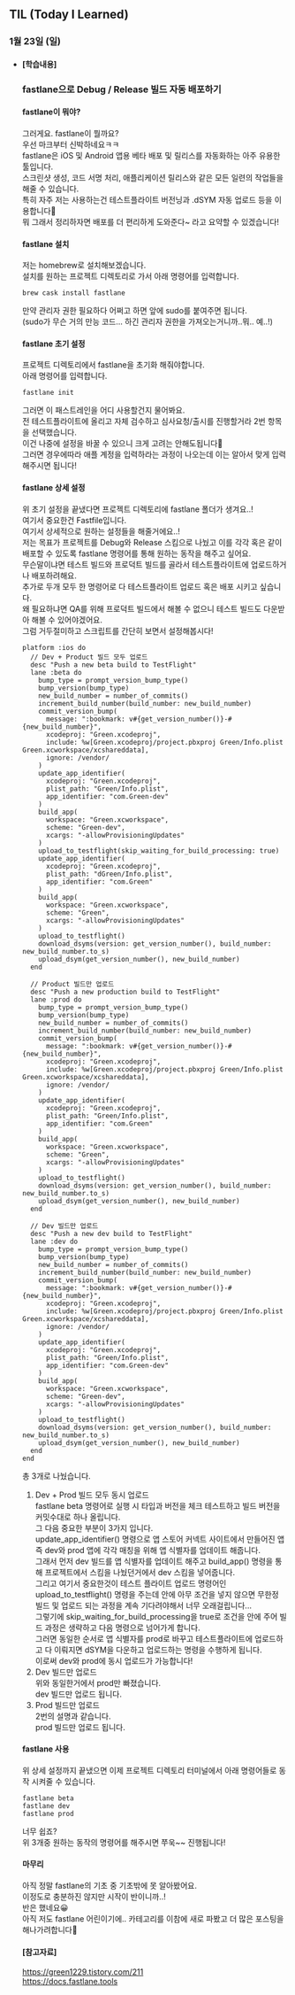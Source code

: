 ## TIL (Today I Learned)

### 1월 23일 (일)   

- #### [학습내용]
  ### fastlane으로 Debug / Release 빌드 자동 배포하기   
  #### fastlane이 뭐야?   
  그러게요. fastlane이 뭘까요?   
  우선 마크부터 신박하네요ㅋㅋ   
  fastlane은 iOS 및 Android 앱용 베타 배포 및 릴리스를 자동화하는 아주 유용한 툴입니다.   
  스크린샷 생성, 코드 서명 처리, 애플리케이션 릴리스와 같은 모든 일련의 작업들을 해줄 수 있습니다.   
  특히 자주 저는 사용하는건 테스트플라이트 버전닝과 .dSYM 자동 업로드 등을 이용합니다🤭   
  뭐 그래서 정리하자면 배포를 더 편리하게 도와준다~ 라고 요약할 수 있겠습니다!   
  
  #### fastlane 설치   
  저는 homebrew로 설치해보겠습니다.   
  설치를 원하는 프로젝트 디렉토리로 가서 아래 명령어를 입력합니다.   
  ```
  brew cask install fastlane
  ```
  만약 관리자 권한 필요하다 어쩌고 하면 앞에 sudo를 붙여주면 됩니다.   
  (sudo가 무슨 거의 만능 코드... 하긴 관리자 권한을 가져오는거니까..뭐.. 예..!)   
  
  #### fastlane 초기 설정   
  프로젝트 디렉토리에서 fastlane을 초기화 해줘야합니다.   
  아래 명령어를 입력합니다.   
  ```
  fastlane init
  ```
  그러면 이 패스트레인을 어디 사용할건지 물어봐요.   
  전 테스트플라이트에 올리고 자체 검수하고 심사요청/출시를 진행할거라 2번 항목을 선택했습니다.   
  이건 나중에 설정을 바꿀 수 있으니 크게 고려는 안해도됩니다🤭   
  그러면 경우에따라 애플 계정을 입력하라는 과정이 나오는데 이는 알아서 맞게 입력해주시면 됩니다!   
  
  #### fastlane 상세 설정   
  위 초기 설정을 끝냈다면 프로젝트 디렉토리에 fastlane 폴더가 생겨요..!   
  여기서 중요한건 Fastfile입니다.   
  여기서 상세적으로 원하는 설정들을 해줄거에요..!   
  저는 목표가 프로젝트를 Debug와 Release 스킴으로 나눴고 이를 각각 혹은 같이 배포할 수 있도록 fastlane 명령어를 통해 원하는 동작을 해주고 싶어요.   
  무슨말이냐면 테스트 빌드와 프로덕트 빌드를 골라서 테스트플라이트에 업로드하거나 배포하려해요.   
  추가로 두개 모두 한 명령어로 다 테스트플라이트 업로드 혹은 배포 시키고 싶습니다.   
  왜 필요하냐면 QA를 위해 프로덕트 빌드에서 해볼 수 없으니 테스트 빌드도 다운받아 해볼 수 있어야겠어요.   
  그럼 거두절미하고 스크립트를 간단히 보면서 설정해봅시다!   
  ```
  platform :ios do
    // Dev + Product 빌드 모두 업로드
    desc "Push a new beta build to TestFlight"
    lane :beta do
      bump_type = prompt_version_bump_type()
      bump_version(bump_type)
      new_build_number = number_of_commits()
      increment_build_number(build_number: new_build_number)
      commit_version_bump(
        message: ":bookmark: v#{get_version_number()}-#{new_build_number}",
        xcodeproj: "Green.xcodeproj",
        include: %w[Green.xcodeproj/project.pbxproj Green/Info.plist Green.xcworkspace/xcshareddata],
        ignore: /vendor/
      )
      update_app_identifier(
        xcodeproj: "Green.xcodeproj",
        plist_path: "Green/Info.plist",
        app_identifier: "com.Green-dev"
      ) 
      build_app(
        workspace: "Green.xcworkspace",
        scheme: "Green-dev",
        xcargs: "-allowProvisioningUpdates"
      )
      upload_to_testflight(skip_waiting_for_build_processing: true)
      update_app_identifier(
        xcodeproj: "Green.xcodeproj",
        plist_path: "dGreen/Info.plist",
        app_identifier: "com.Green"
      ) 
      build_app(
        workspace: "Green.xcworkspace",
        scheme: "Green",
        xcargs: "-allowProvisioningUpdates"
      )
      upload_to_testflight()
      download_dsyms(version: get_version_number(), build_number: new_build_number.to_s)
      upload_dsym(get_version_number(), new_build_number)
    end
  
    // Product 빌드만 업로드
    desc "Push a new production build to TestFlight"
    lane :prod do
      bump_type = prompt_version_bump_type()
      bump_version(bump_type)
      new_build_number = number_of_commits()
      increment_build_number(build_number: new_build_number)
      commit_version_bump(
        message: ":bookmark: v#{get_version_number()}-#{new_build_number}",
        xcodeproj: "Green.xcodeproj",
        include: %w[Green.xcodeproj/project.pbxproj Green/Info.plist Green.xcworkspace/xcshareddata],
        ignore: /vendor/
      )
      update_app_identifier(
        xcodeproj: "Green.xcodeproj",
        plist_path: "Green/Info.plist",
        app_identifier: "com.Green"
      ) 
      build_app(
        workspace: "Green.xcworkspace",
        scheme: "Green",
        xcargs: "-allowProvisioningUpdates"
      )
      upload_to_testflight()
      download_dsyms(version: get_version_number(), build_number: new_build_number.to_s)
      upload_dsym(get_version_number(), new_build_number)
    end
    
    // Dev 빌드만 업로드
    desc "Push a new dev build to TestFlight"
    lane :dev do
      bump_type = prompt_version_bump_type()
      bump_version(bump_type)
      new_build_number = number_of_commits()
      increment_build_number(build_number: new_build_number)
      commit_version_bump(
        message: ":bookmark: v#{get_version_number()}-#{new_build_number}",
        xcodeproj: "Green.xcodeproj",
        include: %w[Green.xcodeproj/project.pbxproj Green/Info.plist Green.xcworkspace/xcshareddata],
        ignore: /vendor/
      )
      update_app_identifier(
        xcodeproj: "Green.xcodeproj",
        plist_path: "Green/Info.plist",
        app_identifier: "com.Green-dev"
      ) 
      build_app(
        workspace: "Green.xcworkspace",
        scheme: "Green-dev",
        xcargs: "-allowProvisioningUpdates"
      )
      upload_to_testflight()
      download_dsyms(version: get_version_number(), build_number: new_build_number.to_s)
      upload_dsym(get_version_number(), new_build_number)
    end
  end
  ```
  총 3개로 나눴습니다.   
  1. Dev + Prod 빌드 모두 동시 업로드   
      fastlane beta 명령어로 실행 시 타입과 버전을 체크 테스트하고 빌드 버전을 커밋수대로 하나 올립니다.   
      그 다음 중요한 부분이 3가지 입니다.   
      update_app_identifier() 명령으로 앱 스토어 커넥트 사이트에서 만들어진 앱 즉 dev와 prod 앱에 각각 매칭을 위해 앱 식별자를 업데이트 해줍니다.   
      그래서 먼저 dev 빌드를 앱 식별자를 업데이트 해주고 build_app() 명령을 통해 프로젝트에서 스킴을 나눴던거에서 dev 스킴을 넣어줍니다.   
      그리고 여기서 중요한것이 테스트 플라이트 업로드 명령어인 upload_to_testflight() 명령을 주는데 안에 아무 조건을 넣지 않으면 무한정 빌드 및 업로드 되는 과정을 계속 기다려야해서 너무 오래걸립니다...   
      그렇기에 skip_waiting_for_build_processing을 true로 조건을 안에 주어 빌드 과정은 생략하고 다음 명령으로 넘어가게 합니다.   
      그러면 동일한 순서로 앱 식별자를 prod로 바꾸고 테스트플라이트에 업로드하고 다 이뤄지면 dSYM을 다운하고 업로드하는 명령을 수행하게 됩니다.   
      이로써 dev와 prod에 동시 업로드가 가능합니다!   
  2. Dev 빌드만 업로드   
      위와 동일한거에서 prod만 빠졌습니다.   
      dev 빌드만 업로드 됩니다.   
  3. Prod 빌드만 업로드   
      2번의 설명과 같습니다.   
      prod 빌드만 업로드 됩니다.   
  
  #### fastlane 사용   
  위 상세 설정까지 끝냈으면 이제 프로젝트 디렉토리 터미널에서 아래 명령어들로 동작 시켜줄 수 있습니다.   
  ```
  fastlane beta
  fastlane dev
  fastlane prod
  ```
  너무 쉽죠?   
  위 3개중 원하는 동작의 명령어를 해주시면 쭈욱~~ 진행됩니다!   
  
  #### 마무리   
  아직 정말 fastlane의 기초 중 기초밖에 못 알아봤어요.   
  이정도로 충분하진 않지만 시작이 반이니까..!   
  반은 했네요😀   
  아직 저도 fastlane 어린이기에.. 카테고리를 이참에 새로 파봤고 더 많은 포스팅을 해나가려합니다💪   
  
  #### [참고자료]   
  https://green1229.tistory.com/211   
  https://docs.fastlane.tools   